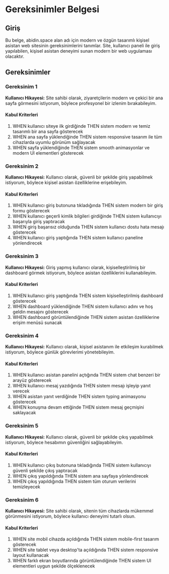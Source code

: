 # Gereksinimler Belgesi

## Giriş

Bu belge, abidin.space alan adı için modern ve özgün tasarımlı kişisel asistan web sitesinin gereksinimlerini tanımlar. Site, kullanıcı paneli ile giriş yapılabilen, kişisel asistan deneyimi sunan modern bir web uygulaması olacaktır.

## Gereksinimler

### Gereksinim 1

**Kullanıcı Hikayesi:** Site sahibi olarak, ziyaretçilerin modern ve çekici bir ana sayfa görmesini istiyorum, böylece profesyonel bir izlenim bırakabileyim.

#### Kabul Kriterleri

1. WHEN kullanıcı siteye ilk girdiğinde THEN sistem modern ve temiz tasarımlı bir ana sayfa gösterecek
2. WHEN ana sayfa yüklendiğinde THEN sistem responsive tasarım ile tüm cihazlarda uyumlu görünüm sağlayacak
3. WHEN sayfa yüklendiğinde THEN sistem smooth animasyonlar ve modern UI elementleri gösterecek

### Gereksinim 2

**Kullanıcı Hikayesi:** Kullanıcı olarak, güvenli bir şekilde giriş yapabilmek istiyorum, böylece kişisel asistan özelliklerine erişebileyim.

#### Kabul Kriterleri

1. WHEN kullanıcı giriş butonuna tıkladığında THEN sistem modern bir giriş formu gösterecek
2. WHEN kullanıcı geçerli kimlik bilgileri girdiğinde THEN sistem kullanıcıyı başarıyla giriş yaptıracak
3. WHEN giriş başarısız olduğunda THEN sistem kullanıcı dostu hata mesajı gösterecek
4. WHEN kullanıcı giriş yaptığında THEN sistem kullanıcı paneline yönlendirecek

### Gereksinim 3

**Kullanıcı Hikayesi:** Giriş yapmış kullanıcı olarak, kişiselleştirilmiş bir dashboard görmek istiyorum, böylece asistan özelliklerini kullanabileyim.

#### Kabul Kriterleri

1. WHEN kullanıcı giriş yaptığında THEN sistem kişiselleştirilmiş dashboard gösterecek
2. WHEN dashboard yüklendiğinde THEN sistem kullanıcı adını ve hoş geldin mesajını gösterecek
3. WHEN dashboard görüntülendiğinde THEN sistem asistan özelliklerine erişim menüsü sunacak

### Gereksinim 4

**Kullanıcı Hikayesi:** Kullanıcı olarak, kişisel asistanım ile etkileşim kurabilmek istiyorum, böylece günlük görevlerimi yönetebileyim.

#### Kabul Kriterleri

1. WHEN kullanıcı asistan panelini açtığında THEN sistem chat benzeri bir arayüz gösterecek
2. WHEN kullanıcı mesaj yazdığında THEN sistem mesajı işleyip yanıt verecek
3. WHEN asistan yanıt verdiğinde THEN sistem typing animasyonu gösterecek
4. WHEN konuşma devam ettiğinde THEN sistem mesaj geçmişini saklayacak

### Gereksinim 5

**Kullanıcı Hikayesi:** Kullanıcı olarak, güvenli bir şekilde çıkış yapabilmek istiyorum, böylece hesabımın güvenliğini sağlayabileyim.

#### Kabul Kriterleri

1. WHEN kullanıcı çıkış butonuna tıkladığında THEN sistem kullanıcıyı güvenli şekilde çıkış yaptıracak
2. WHEN çıkış yapıldığında THEN sistem ana sayfaya yönlendirecek
3. WHEN çıkış yapıldığında THEN sistem tüm oturum verilerini temizleyecek

### Gereksinim 6

**Kullanıcı Hikayesi:** Site sahibi olarak, sitenin tüm cihazlarda mükemmel görünmesini istiyorum, böylece kullanıcı deneyimi tutarlı olsun.

#### Kabul Kriterleri

1. WHEN site mobil cihazda açıldığında THEN sistem mobile-first tasarım gösterecek
2. WHEN site tablet veya desktop'ta açıldığında THEN sistem responsive layout kullanacak
3. WHEN farklı ekran boyutlarında görüntülendiğinde THEN sistem UI elementleri uygun şekilde ölçeklenecek